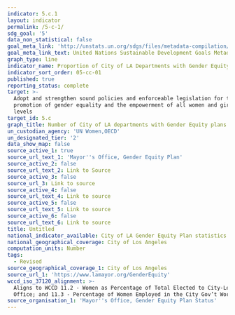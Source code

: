 ```yaml
---
indicator: 5.c.1
layout: indicator
permalink: /5-c-1/
sdg_goal: '5'
data_non_statistical: false
goal_meta_link: 'http://unstats.un.org/sdgs/files/metadata-compilation/Metadata-Goal-5.pdf'
goal_meta_link_text: United Nations Sustainable Development Goals Metadata (pdf 634kB)
graph_type: line
indicator_name: Proportion of City of LA Departments with Gender Equity plans
indicator_sort_order: 05-cc-01
published: true
reporting_status: complete
target: >-
  Adopt and strengthen sound policies and enforceable legislation for the
  promotion of gender equality and the empowerment of all women and girls at all
  levels
target_id: 5.c
graph_title: Number of City of LA departments with Gender Equity plans
un_custodian_agency: 'UN Women,OECD'
un_designated_tier: '2'
data_show_map: false
source_active_1: true
source_url_text_1: 'Mayor''s Office, Gender Equity Plan'
source_active_2: false
source_url_text_2: Link to Source
source_active_3: false
source_url_3: Link to source
source_active_4: false
source_url_text_4: Link to source
source_active_5: false
source_url_text_5: Link to source
source_active_6: false
source_url_text_6: Link to source
title: Untitled
national_indicator_available: City of LA Gender Equity Plan statistics
national_geographical_coverage: City of Los Angeles
computation_units: Number
tags:
  - Revised
source_geographical_coverage_1: City of Los Angeles
source_url_1: 'https://www.lamayor.org/GenderEquity'
wccd_iso_37120_alignment: >-
  Aligns to WCCD 11.2 - Women as Percentage of Total Elected to City-Level
  Office; and 11.3 - Percentage of Women Employed in the City Gov’t Workforce
source_organisation_1: 'Mayor''s Office, Gender Equity Plan Status'
---
```


